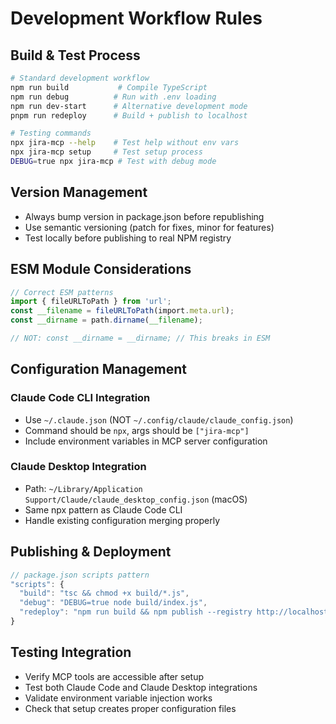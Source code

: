 # Development Workflow Rules

## Build & Test Process
```bash
# Standard development workflow
npm run build           # Compile TypeScript
npm run debug          # Run with .env loading
npm run dev-start      # Alternative development mode
pnpm run redeploy      # Build + publish to localhost

# Testing commands
npx jira-mcp --help    # Test help without env vars
npx jira-mcp setup     # Test setup process
DEBUG=true npx jira-mcp # Test with debug mode
```

## Version Management
- Always bump version in package.json before republishing
- Use semantic versioning (patch for fixes, minor for features)
- Test locally before publishing to real NPM registry

## ESM Module Considerations
```typescript
// Correct ESM patterns
import { fileURLToPath } from 'url';
const __filename = fileURLToPath(import.meta.url);
const __dirname = path.dirname(__filename);

// NOT: const __dirname = __dirname; // This breaks in ESM
```

## Configuration Management
### Claude Code CLI Integration
- Use `~/.claude.json` (NOT `~/.config/claude/claude_config.json`)
- Command should be `npx`, args should be `["jira-mcp"]`
- Include environment variables in MCP server configuration

### Claude Desktop Integration  
- Path: `~/Library/Application Support/Claude/claude_desktop_config.json` (macOS)
- Same npx pattern as Claude Code CLI
- Handle existing configuration merging properly

## Publishing & Deployment
```javascript
// package.json scripts pattern
"scripts": {
  "build": "tsc && chmod +x build/*.js",
  "debug": "DEBUG=true node build/index.js",
  "redeploy": "npm run build && npm publish --registry http://localhost:4873/"
}
```

## Testing Integration
- Verify MCP tools are accessible after setup
- Test both Claude Code and Claude Desktop integrations
- Validate environment variable injection works
- Check that setup creates proper configuration files
